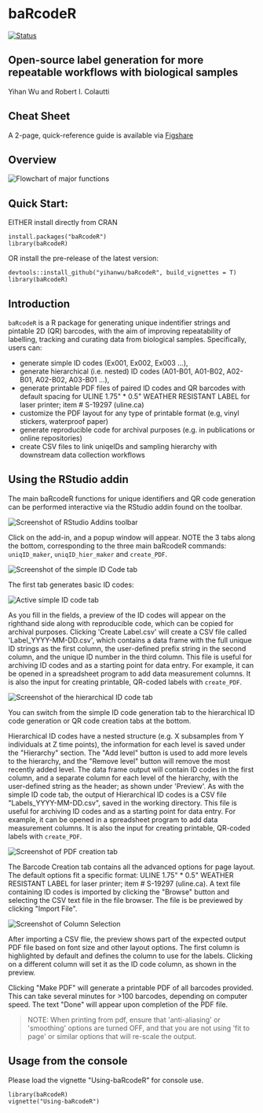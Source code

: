 # baRcodeR
[![Status](https://www.r-pkg.org/badges/version/baRcodeR)](https://cran.r-project.org/web/packages/baRcodeR/index.html)

## Open-source label generation for more repeatable workflows with biological samples

Yihan Wu and Robert I. Colautti

## Cheat Sheet

A 2-page, quick-reference guide is available via [Figshare](https://dx.doi.org/10.6084/m9.figshare.7043309)

## Overview

![Flowchart of major functions](man/figures/Flowchart.png)

## Quick Start:

EITHER install directly from CRAN
```
install.packages("baRcodeR")
library(baRcodeR)
```

OR install the pre-release of the latest version:

```
devtools::install_github("yihanwu/baRcodeR", build_vignettes = T)
library(baRcodeR)
```

## Introduction

`baRcodeR` is a R package for generating unique indentifier strings and pintable 2D (QR) barcodes, with the aim of improving repeatability of labelling, tracking and curating data from biological samples. Specifically, users can:

* generate simple ID codes (Ex001, Ex002, Ex003 ...),
* generate hierarchical (i.e. nested) ID codes (A01-B01, A01-B02, A02-B01, A02-B02, A03-B01 ...),
* generate printable PDF files of paired ID codes and QR barcodes with default spacing for ULINE 1.75" * 0.5" WEATHER RESISTANT LABEL for laser printer; item # S-19297 (uline.ca)
* customize the PDF layout for any type of printable format (e.g, vinyl stickers, waterproof paper)
* generate reproducible code for archival purposes (e.g. in publications or online repositories)
* create CSV files to link uniqeIDs and sampling hierarchy with downstream data collection workflows

## Using the RStudio addin 

The main baRcodeR functions for unique identifiers and QR code generation can be performed interactive via the RStudio addin found on the toolbar. 

![Screenshot of RStudio Addins toolbar](man/figures/add-in-screenshot.png)

Click on the add-in, and a popup window will appear. NOTE the 3 tabs along the bottom, corresponding to the three main baRcodeR commands: `uniqID_maker`, `uniqID_hier_maker` and `create_PDF`.

![Screenshot of the simple ID Code tab](man/figures/tab-1-screenshot.png)

The first tab generates basic ID codes:

![Active simple ID code tab](man/figures/tab-1-screenshot-2.png)

As you fill in the fields, a preview of the ID codes will appear on the righthand side along with reproducible code, which can be copied for archival purposes. Clicking 'Create Label.csv' will create a CSV file called 'Label_YYYY-MM-DD.csv', which contains a data frame with the full unique ID strings as the first column, the user-defined prefix string in the second column, and the unique ID number in the third column. This file is useful for archiving ID codes and as a starting point for data entry. For example, it can be opened in a spreadsheet program to add data measurement columns. It is also the input for creating printable, QR-coded labels with `create_PDF`.

![Screenshot of the hierarchical ID code tab](man/figures/tab-2-screenshot.png)

You can switch from the simple ID code generation tab to the hierarchical ID code generation or QR code creation tabs at the bottom.

Hierarchical ID codes have a nested structure (e.g. X subsamples from Y individuals at Z time points), the information for each level is saved under the "Hierarchy" section. The "Add level" button is used to add more levels to the hierarchy, and the "Remove level" button will remove the most recently added level. The data frame output will contain ID codes in the first column, and a separate column for each level of the hierarchy, with the user-defined string as the header; as shown under 'Preview'. As with the simple ID code tab, the output of Hierarchical ID codes is a CSV file "Labels_YYYY-MM-DD.csv", saved in the working directory. This file is useful for archiving ID codes and as a starting point for data entry. For example, it can be opened in a spreadsheet program to add data measurement columns. It is also the input for creating printable, QR-coded labels with `create_PDF`.

![Screenshot of PDF creation tab](man/figures/tab-3-screenshot.png)

The Barcode Creation tab contains all the advanced options for page layout. The default options fit a specific format: ULINE 1.75" * 0.5" WEATHER RESISTANT LABEL for laser printer; item # S-19297 (uline.ca). A text file containing ID codes is imported by clicking the "Browse" button and selecting the CSV text file in the file browser. The file is be previewed by clicking "Import File". 

![Screenshot of Column Selection](man/figures/tab-3-screenshot-2.png)

After importing a CSV flie, the preview shows part of the expected output PDF file based on font size and other layout options. The first column is highlighted by default and defines the column to use for the labels. Clicking on a different column will set it as the ID code column, as shown in the preview.  

Clicking "Make PDF" will generate a printable PDF of all barcodes provided. This can take several minutes for >100 barcodes, depending on computer speed. The text "Done" will appear upon completion of the PDF file.

> NOTE: When printing from pdf, ensure that 'anti-aliasing' or 'smoothing' options are turned OFF, and that you are not using 'fit to page' or similar options that will re-scale the output.

## Usage from the console

Please load the vignette "Using-baRcodeR" for console use.

```
library(baRcodeR)
vignette("Using-baRcodeR")
```

